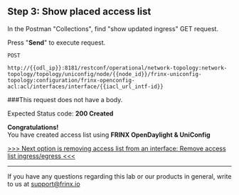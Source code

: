 
## Step 3: Show placed access list 

In the Postman "Collections", find "show updated ingress" GET request.


Press "**Send**" to execute request.

```
POST

http://{{odl_ip}}:8181/restconf/operational/network-topology:network-topology/topology/uniconfig/node/{{node_id}}/frinx-uniconfig-topology:configuration/frinx-openconfig-acl:acl/interfaces/interface/{{iacl_url_intf-id}}
```

###This request does not have a body.



Expected Status code: **200 Created**

**Congratulations!** <br>
You have created access list using **FRINX OpenDaylight & UniConfig**

[>>> Next option is removing access list from an interface: Remove access list ingress/egress <<<](README.md)

---
If you have any questions regarding this lab or our products in general, write to us at [support@frinx.io](mailto:support@frinx.io)